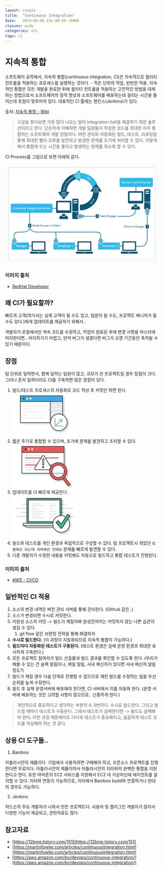 ```yaml
---
layout: single
title:  "Continuous Integration"
date:   2019-09-06 23s:00:59 +0900
classes: wide
categories: etc
tags: ci
---
```


# 지속적 통합

소프트웨어 공학에서, 지속적 통합(continuous integration, CI)은 지속적으로 퀄리티 컨트롤을 적용하는 프로세스를 실행하는 것이다. - 작은 단위의 작업, 빈번한 적용. 지속적인 통합은 모든 개발을 완료한 뒤에 퀄리티 컨트롤을 적용하는 고전적인 방법을 대체하는 방법으로서 소프트웨어의 질적 향상과 소프트웨어를 배포하는데 걸리는 시간을 줄이는데 초점이 맞추어져 있다. 대표적인 CI 툴에는 젠킨스(Jenkins)가 있다.

출처: [지속적 통합 - Wiki](https://ko.wikipedia.org/wiki/%EC%A7%80%EC%86%8D%EC%A0%81_%ED%86%B5%ED%95%A9)

> 구글을 찾다보면 가장 많이 나오는 말이 Integration hell을 해결하기 위한 솔루션이라고 한다.
> 단순하게 이해하면 개발 팀원들이 작성한 코드를 최대한 자주 통합하는 소프트웨어 개발 방법이다. 버전 관리와 자동화된 빌드, 테스트, 리포팅을 통해 최대한 빨리 오류를 발견하고 발생한 문제를 조기에 처리할 수 있다. 이렇게 해서 통합에 드는 시간을 줄이고 발생하는 문제를 최소화 할 수 있다.

CI Process를 그림으로 보면 아래와 같다.

![CI Process](/assets/img/ci/process.png)

### 이미지 출처
- [RedHat Developer](https://developers.redhat.com/blog/2017/09/06/continuous-integration-a-typical-process/)


## 왜 CI가 필요할까?
빠르게 고객(여기서는 실제 고객이 될 수도 있고, 팀원이 될 수도, 프로젝트 매니저가 될 수도 있다.)에게 업데이트를 제공하기 위해서..

개발자가 로컬에서만 계속 코드를 수정하고, 작업이 완료된 후에 변경 사항을 마스터에 머지한다면.. 머지하기가 어렵고, 만약 버그가 생겼다면 버그가 오랜 기간동안 축적될 수 있기 때문이다.

## 장점
팀 단위로 일하면서, 함께 일하는 팀원이 많고, 규모가 큰 프로젝트일 경우 장점이 크다. 그러나 혼자 일하더라도 CI를 구축하면 많은 장점이 있다.

1. 빌드/테스트 프로세스의 자동화로 코드 작성 후 커밋만 하면 된다. <br> ![improve-productivity](/assets/img/ci/improve-productivity.png)
2. 짧은 주기로 통합할 수 있으며, 조기에 문제를 발견하고 조치할 수 있다. <br> ![find-bug](/assets/img/ci/CICD_find-bugs.png)
3. 업데이트를 더 빠르게 제공한다. <br> ![update](/assets/img/ci/CICD_deliver-updates.png)
4. 빌드와 테스트를 개인 환경과 독립적으로 구성할 수 있다. 팀 프로젝트시 겪었던 `로컬에선 되는데 서버에선 안돼요` 문제를 빠르게 발견할 수 있다.
5. 다른 개발자가 수정한 내용을 커밋해도 자동으로 빌드하고 통합 테스트가 진행된다.

### 이미지 출처
- [AWS - CI/CD](https://aws.amazon.com/ko/devops/continuous-integration/)

## 일반적인 CI 적용

1. 소스의 변경 내역은 버전 관리 서버를 통해 관리한다. (Github 같은..)
2. 소스가 변경되면 수시로 커밋한다.
3. 미완성 소스의 커밋 -> 빌드가 깨질까봐 완성전까지는 커밋하지 않는 나쁜 습관이 생길 수 있다.
   1. git flow 같은 브랜칭 전략을 통해 해결하자
4. **수시로 빌드한다.** (이 과정이 자동화되므로 지속적 통합이 가능하다.)
5. **빌드마다 자동화된 테스트가 구동된다.** (테스트 환경은 실제 운영 환경과 최대한 유사하게 구축한다.)
6. 모든 프로젝트 참여자가 빌드 산출물과 빌드 결과를 확인할 수 있도록 한다. (우리가 해볼 수 있는 건 슬랙 알림이나, 메일 알림, 사내 메신저가 있다면 사내 메신저 알림 정도?)
7. 빌드가 깨질 경우 다음 단계로 진행할 수 없으므로 깨진 빌드를 수정하는 일을 우선순위를 높게 수정한다.
8. 빌드 후 실제 운영서버에 배포해야 한다면, CI 서버에서 이를 자동화 한다. (운영 서버에 배포하는 것은 고려할 사항이 많으므로.. 신중하게 한다.)

> 개인적으로 중요하다고 생각하는 부분이 4, 5번이다. 수시로 빌드한다. 그리고 빌드할 때마다 테스트가 구동된다. 그래서 테스트가 실패한다면 -> 빌드도 실패해야 한다.
이런 과정 때문에라도 더더욱 테스트가 중요해지고, 꼼꼼하게 테스트 코드를 작성해야 하는 것 같다.

## 상용 CI 도구들..

1. Bamboo

아틀라시안의 제품이다. 기업에서 사용하려면 구매해야 하고, 오픈소스 프로젝트를 진행한다면 무료이다. 아틀라시안의 제품이어서 아틀라시안의 지라와의 완벽한 통합을 지원한다고 한다. 또한 아마존의 EC2 서비스를 지원해서 EC2 내 가상머신에 에이전트를 설치할 수 있다. 지라와 연동이 가능하므로, 지라에서 Bamboo build와 연결하거나 반대의 경우도 가능하다.

2. Jenkins

허드슨의 주요  개발자가 나와서 만든 프로젝트다. 사용자 및 플러그인 개발자가 많아서 다양한 기능이 제공되고, 관련자료도 많다. 


## 참고자료 
- [https://12bme.tistory.com/151](https://12bme.tistory.com/151)
- [https://martinfowler.com/articles/continuousIntegration.html](https://martinfowler.com/articles/continuousIntegration.html)
- [https://aws.amazon.com/ko/devops/continuous-integration/](https://aws.amazon.com/ko/devops/continuous-integration/)